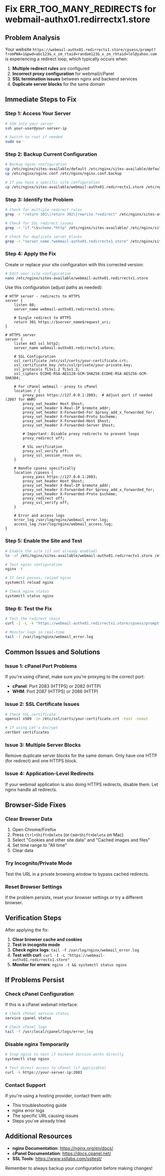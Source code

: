 # Fix ERR_TOO_MANY_REDIRECTS for webmail-authx01.redirrectx1.store

## Problem Analysis
Your website `https://webmail-authx01.redirrectx1.store/cpsess/prompt?fromPWA=1&pwd=abc123&_x_zm_rtaid=random123&_x_zm_rhtaid=lol@yahoo.com` is experiencing a redirect loop, which typically occurs when:

1. **Multiple redirect rules** are configured
2. **Incorrect proxy configuration** for webmail/cPanel
3. **SSL termination issues** between nginx and backend services
4. **Duplicate server blocks** for the same domain

## Immediate Steps to Fix

### Step 1: Access Your Server
```bash
# SSH into your server
ssh your-user@your-server-ip

# Switch to root if needed
sudo su -
```

### Step 2: Backup Current Configuration
```bash
# Backup nginx configuration
cp /etc/nginx/sites-available/default /etc/nginx/sites-available/default.backup
cp /etc/nginx/nginx.conf /etc/nginx/nginx.conf.backup

# If you have a specific site configuration
cp /etc/nginx/sites-available/webmail-authx01.redirrectx1.store /etc/nginx/sites-available/webmail-authx01.redirrectx1.store.backup
```

### Step 3: Identify the Problem
```bash
# Check for multiple redirect rules
grep -r "return 301\|return 302\|rewrite.*redirect" /etc/nginx/sites-available/ /etc/nginx/sites-enabled/

# Check for SSL redirect issues
grep -r "if.*\$scheme.*http" /etc/nginx/sites-available/ /etc/nginx/sites-enabled/

# Check for duplicate server blocks
grep -r "server_name.*webmail-authx01.redirrectx1.store" /etc/nginx/sites-available/ /etc/nginx/sites-enabled/
```

### Step 4: Apply the Fix

Create or replace your site configuration with this corrected version:

```bash
# Edit your site configuration
nano /etc/nginx/sites-available/webmail-authx01.redirrectx1.store
```

Use this configuration (adjust paths as needed):

```nginx
# HTTP server - redirects to HTTPS
server {
    listen 80;
    server_name webmail-authx01.redirrectx1.store;
    
    # Single redirect to HTTPS
    return 301 https://$server_name$request_uri;
}

# HTTPS server
server {
    listen 443 ssl http2;
    server_name webmail-authx01.redirrectx1.store;
    
    # SSL Configuration
    ssl_certificate /etc/ssl/certs/your-certificate.crt;
    ssl_certificate_key /etc/ssl/private/your-private.key;
    ssl_protocols TLSv1.2 TLSv1.3;
    ssl_ciphers ECDHE-RSA-AES128-GCM-SHA256:ECDHE-RSA-AES256-GCM-SHA384;
    
    # For cPanel webmail - proxy to cPanel
    location / {
        proxy_pass https://127.0.0.1:2083;  # Adjust port if needed (2087 for WHM)
        proxy_set_header Host $host;
        proxy_set_header X-Real-IP $remote_addr;
        proxy_set_header X-Forwarded-For $proxy_add_x_forwarded_for;
        proxy_set_header X-Forwarded-Proto $scheme;
        proxy_set_header X-Forwarded-Host $host;
        proxy_set_header X-Forwarded-Server $host;
        
        # Important: Disable proxy redirects to prevent loops
        proxy_redirect off;
        
        # SSL verification
        proxy_ssl_verify off;
        proxy_ssl_session_reuse on;
    }
    
    # Handle cpsess specifically
    location /cpsess {
        proxy_pass https://127.0.0.1:2083;
        proxy_set_header Host $host;
        proxy_set_header X-Real-IP $remote_addr;
        proxy_set_header X-Forwarded-For $proxy_add_x_forwarded_for;
        proxy_set_header X-Forwarded-Proto $scheme;
        proxy_redirect off;
        proxy_ssl_verify off;
    }
    
    # Error and access logs
    error_log /var/log/nginx/webmail_error.log;
    access_log /var/log/nginx/webmail_access.log;
}
```

### Step 5: Enable the Site and Test
```bash
# Enable the site (if not already enabled)
ln -sf /etc/nginx/sites-available/webmail-authx01.redirrectx1.store /etc/nginx/sites-enabled/

# Test nginx configuration
nginx -t

# If test passes, reload nginx
systemctl reload nginx

# Check nginx status
systemctl status nginx
```

### Step 6: Test the Fix
```bash
# Test the redirect chain
curl -I -L -k "https://webmail-authx01.redirrectx1.store/cpsess/prompt?fromPWA=1&pwd=abc123&_x_zm_rtaid=random123&_x_zm_rhtaid=lol@yahoo.com"

# Monitor logs in real-time
tail -f /var/log/nginx/webmail_error.log
```

## Common Issues and Solutions

### Issue 1: cPanel Port Problems
If you're using cPanel, make sure you're proxying to the correct port:
- **cPanel**: Port 2083 (HTTPS) or 2082 (HTTP)
- **WHM**: Port 2087 (HTTPS) or 2086 (HTTP)

### Issue 2: SSL Certificate Issues
```bash
# Check SSL certificate
openssl x509 -in /etc/ssl/certs/your-certificate.crt -text -noout

# If using Let's Encrypt
certbot certificates
```

### Issue 3: Multiple Server Blocks
Remove duplicate server blocks for the same domain. Only have one HTTP (for redirect) and one HTTPS block.

### Issue 4: Application-Level Redirects
If your webmail application is also doing HTTPS redirects, disable them. Let nginx handle all redirects.

## Browser-Side Fixes

### Clear Browser Data
1. Open Chrome/Firefox
2. Press `Ctrl+Shift+Delete` (or `Cmd+Shift+Delete` on Mac)
3. Select "Cookies and other site data" and "Cached images and files"
4. Set time range to "All time"
5. Clear data

### Try Incognito/Private Mode
Test the URL in a private browsing window to bypass cached redirects.

### Reset Browser Settings
If the problem persists, reset your browser settings or try a different browser.

## Verification Steps

After applying the fix:

1. **Clear browser cache and cookies**
2. **Test in incognito mode**
3. **Check nginx logs**: `tail -f /var/log/nginx/webmail_error.log`
4. **Test with curl**: `curl -I -L "https://webmail-authx01.redirrectx1.store"`
5. **Monitor for errors**: `nginx -t && systemctl status nginx`

## If Problems Persist

### Check cPanel Configuration
If this is a cPanel webmail interface:
```bash
# Check cPanel service status
service cpanel status

# Check cPanel logs
tail -f /usr/local/cpanel/logs/error_log
```

### Disable nginx Temporarily
```bash
# Stop nginx to test if backend service works directly
systemctl stop nginx

# Test direct access to cPanel (if applicable)
curl -k https://your-server-ip:2083
```

### Contact Support
If you're using a hosting provider, contact them with:
- This troubleshooting guide
- nginx error logs
- The specific URL causing issues
- Steps you've already tried

## Additional Resources

- **nginx Documentation**: https://nginx.org/en/docs/
- **cPanel Documentation**: https://docs.cpanel.net/
- **SSL Tools**: https://www.ssllabs.com/ssltest/

Remember to always backup your configuration before making changes!